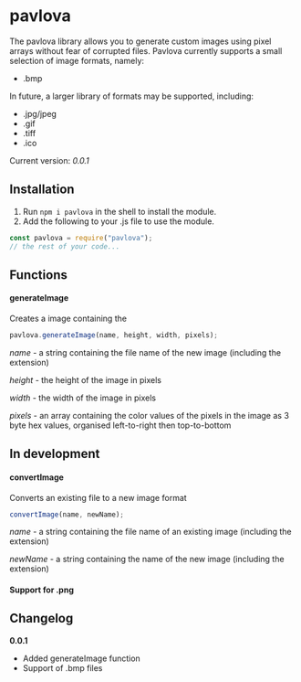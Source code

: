 # pavlova
The pavlova library allows you to generate custom images using pixel arrays without fear of corrupted files. Pavlova currently supports a small selection of image formats, namely:
+ .bmp

In future, a larger library of formats may be supported, including:
+ .jpg/jpeg
+ .gif
+ .tiff
+ .ico

Current version: *0.0.1*

## Installation
1. Run `npm i pavlova` in the shell to install the module.
2. Add the following to your .js file to use the module.
```js
const pavlova = require("pavlova");
// the rest of your code...
```

## Functions
#### generateImage
Creates a image containing the
```js
pavlova.generateImage(name, height, width, pixels);
```
*name* - a string containing the file name of the new image (including the extension)

*height* - the height of the image in pixels

*width* - the width of the image in pixels

*pixels* - an array containing the color values of the pixels in the image as 3 byte hex values, organised left-to-right then top-to-bottom

## In development
#### convertImage
Converts an existing file to a new image format
```js
convertImage(name, newName);
```
*name* - a string containing the file name of an existing image (including the extension)

*newName* - a string containing the name of the new image (including the extension)

#### Support for .png

## Changelog
**0.0.1**
+ Added generateImage function
+ Support of .bmp files
